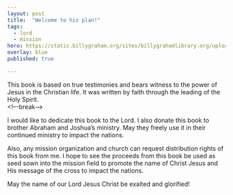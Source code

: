 ```yaml
---
layout: post
title:  "Welcome to his plan!"
tags:
  - lord
  - mission
hero: https://static.billygraham.org/sites/billygrahamlibrary.org/uploads/pro/2016/03/Cross-Easter.jpg
overlay: blue
published: true

---
```

This book is based on true testimonies and bears witness to the power of Jesus in the Christian life. It was written by faith through the leading of the Holy Spirit.     
<!–-break-–>

I would like to dedicate this book to the Lord. I also donate this book to brother Abraham and Joshua’s ministry. May they freely use it in their continued ministry to impact the nations. 

Also, any mission organization and church can request distribution rights of this book from me. I hope to see the proceeds from this book be used as seed sown into the mission field to promote the name of Christ Jesus and His message of the cross to impact the nations.

May the name of our Lord Jesus Christ be exalted and glorified!

